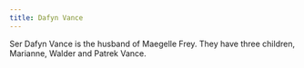 ```yaml
---
title: Dafyn Vance
---
```


Ser Dafyn Vance is the husband of Maegelle Frey. They have three children, Marianne, Walder and Patrek Vance.


